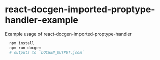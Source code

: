 # react-docgen-imported-proptype-handler-example
Example usage of react-docgen-imported-proptype-handler

```bash
  npm install
  npm run docgen
  # outputs to `DOCGEN_OUTPUT.json`
```
